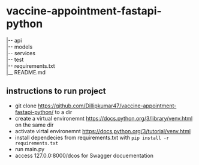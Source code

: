 # vaccine-appointment-fastapi-python

|-- api                         
|-- models                     
|-- services                   
|-- test                       
|-- requirements.txt          
|__ README.md                  

## instructions to run project
  - git clone https://github.com/Dillipkumar47/vaccine-appointment-fastapi-python/ to a dir
  - create a virtual environemnt https://docs.python.org/3/library/venv.html on the same dir
  - activate virtal environemnt https://docs.python.org/3/tutorial/venv.html
  - install dependecies from requirements.txt with `pip install -r requirements.txt`
  - run main.py 
  - access 127.0.0:8000/dcos for Swagger docuementation
  
